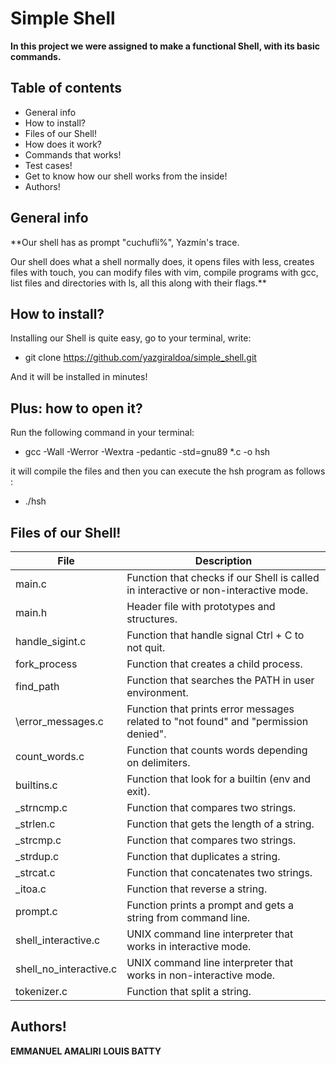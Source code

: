 # Simple Shell
 **In this project we were assigned to make a functional Shell, with its basic commands.**

## Table of contents
 * General info
 * How to install?
 * Files of our Shell!
 * How does it work?
 * Commands that works!
 * Test cases!
 * Get to know how our shell works from the inside!
 * Authors!
 
## General info
 **Our shell has as prompt "cuchuflí%", Yazmín's trace.

 Our shell does what a shell normally does, it opens files with less, creates files with touch, you can modify files with vim, compile programs with gcc, list files and directories with ls, all this along with their flags.**

## How to install?
 Installing our Shell is quite easy, go to your terminal, write:

* git clone <https://github.com/yazgiraldoa/simple_shell.git>

And it will be installed in minutes!

## Plus: how to open it?
 Run the following command in your terminal:

 * gcc -Wall -Werror -Wextra -pedantic -std=gnu89 *.c -o hsh

it will compile the files and then you can execute the hsh program as follows :

* ./hsh

## Files of our Shell!

| File	 |Description |
| ---- | ------ |
|main.c	| Function that checks if our Shell is called in interactive or non-interactive mode. |
|main.h	 | Header file with prototypes and structures. |
|handle_sigint.c |	Function that handle signal Ctrl + C to not quit. |
|fork_process |	Function that creates a child process. |
|find_path |	Function that searches the PATH in user environment. |
\error_messages.c |	Function that prints error messages related to "not found" and "permission denied". |
|count_words.c |	Function that counts words depending on delimiters. |
|builtins.c |	Function that look for a builtin (env and exit). |
|_strncmp.c |	Function that compares two strings. |
|_strlen.c |	Function that gets the length of a string. |
|_strcmp.c |	Function that compares two strings. |
|_strdup.c |	Function that duplicates a string. |
|_strcat.c |	Function that concatenates two strings. |
|_itoa.c |	Function that reverse a string. |
|prompt.c |	Function prints a prompt and gets a string from command line.| 
|shell_interactive.c |	UNIX command line interpreter that works in interactive mode. |
|shell_no_interactive.c	| UNIX command line interpreter that works in non-interactive mode. |
|tokenizer.c |	Function that split a string. |


## Authors!
 **EMMANUEL AMALIRI**
 **LOUIS BATTY**



